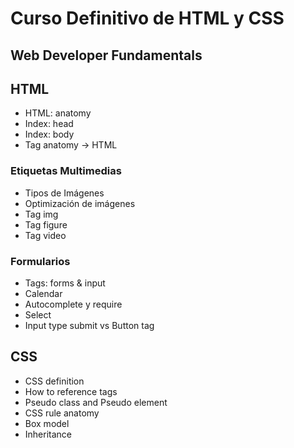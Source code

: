 # Curso Definitivo de HTML y CSS

## Web Developer Fundamentals

## HTML
- HTML: anatomy
- Index: head
- Index: body
- Tag anatomy -> HTML

### Etiquetas Multimedias
- Tipos de Imágenes
- Optimización de imágenes
- Tag img
- Tag figure
- Tag video

### Formularios
- Tags: forms & input
- Calendar
- Autocomplete y require
- Select
- Input type submit vs Button tag

## CSS
- CSS definition
- How to reference tags
- Pseudo class and Pseudo element
- CSS rule anatomy
- Box model
- Inheritance
